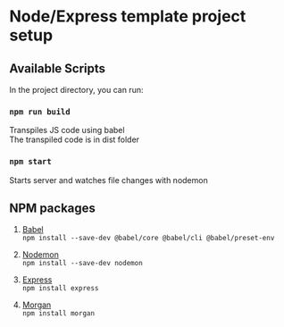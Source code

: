 # Node/Express template project setup

## Available Scripts

In the project directory, you can run:

### `npm run build`

Transpiles JS code using babel\
The transpiled code is in dist folder

### `npm start`

Starts server and watches file changes with nodemon

## NPM packages

1. [Babel](https://babeljs.io/)\
  `npm install --save-dev @babel/core @babel/cli @babel/preset-env`

2. [Nodemon](https://github.com/remy/nodemon)\
  `npm install --save-dev nodemon`

3. [Express](https://expressjs.com/)\
  `npm install express`

4. [Morgan](https://github.com/expressjs/morgan)\
  `npm install morgan`